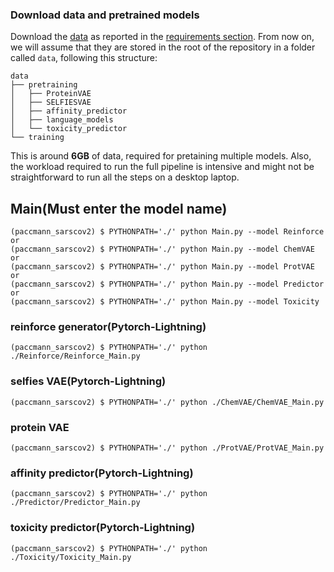 ### Download data and pretrained models

Download the [data](https://ibm.ent.box.com/v/paccmann-sarscov2-data) as reported in the [requirements section](#requirements).
From now on, we will assume that they are stored in the root of the repository in a folder called `data`, following this structure:

```console
data
├── pretraining
│   ├── ProteinVAE
│   ├── SELFIESVAE
│   ├── affinity_predictor
│   ├── language_models
│   └── toxicity_predictor
└── training
```
This is around **6GB** of data, required for pretaining multiple models.
Also, the workload required to run the full pipeline is intensive and might not be straightforward to run all the steps on a desktop laptop.

## Main(Must enter the model name)
```console
(paccmann_sarscov2) $ PYTHONPATH='./' python Main.py --model Reinforce
or
(paccmann_sarscov2) $ PYTHONPATH='./' python Main.py --model ChemVAE
or
(paccmann_sarscov2) $ PYTHONPATH='./' python Main.py --model ProtVAE
or
(paccmann_sarscov2) $ PYTHONPATH='./' python Main.py --model Predictor
or
(paccmann_sarscov2) $ PYTHONPATH='./' python Main.py --model Toxicity
```

### reinforce generator(Pytorch-Lightning)
```console
(paccmann_sarscov2) $ PYTHONPATH='./' python ./Reinforce/Reinforce_Main.py
```

### selfies VAE(Pytorch-Lightning)
```console
(paccmann_sarscov2) $ PYTHONPATH='./' python ./ChemVAE/ChemVAE_Main.py
```

### protein VAE
```console
(paccmann_sarscov2) $ PYTHONPATH='./' python ./ProtVAE/ProtVAE_Main.py
```

### affinity predictor(Pytorch-Lightning)
```console
(paccmann_sarscov2) $ PYTHONPATH='./' python ./Predictor/Predictor_Main.py
```

### toxicity predictor(Pytorch-Lightning)
```console
(paccmann_sarscov2) $ PYTHONPATH='./' python ./Toxicity/Toxicity_Main.py
```
